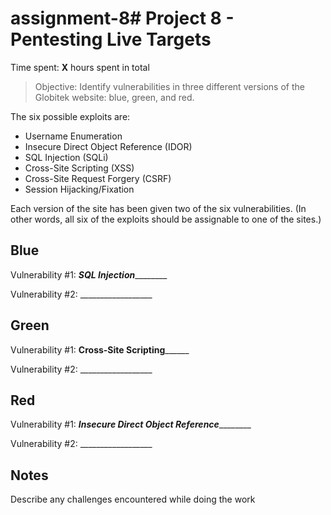# assignment-8# Project 8 - Pentesting Live Targets

Time spent: **X** hours spent in total

> Objective: Identify vulnerabilities in three different versions of the Globitek website: blue, green, and red.

The six possible exploits are:
* Username Enumeration
* Insecure Direct Object Reference (IDOR)
* SQL Injection (SQLi)
* Cross-Site Scripting (XSS)
* Cross-Site Request Forgery (CSRF)
* Session Hijacking/Fixation

Each version of the site has been given two of the six vulnerabilities. (In other words, all six of the exploits should be assignable to one of the sites.)

## Blue

Vulnerability #1: _____SQL Injection_____________

Vulnerability #2: __________________


## Green

Vulnerability #1: ______Cross-Site Scripting____________

Vulnerability #2: __________________


## Red

Vulnerability #1: _____Insecure Direct Object Reference_____________

Vulnerability #2: __________________


## Notes

Describe any challenges encountered while doing the work
